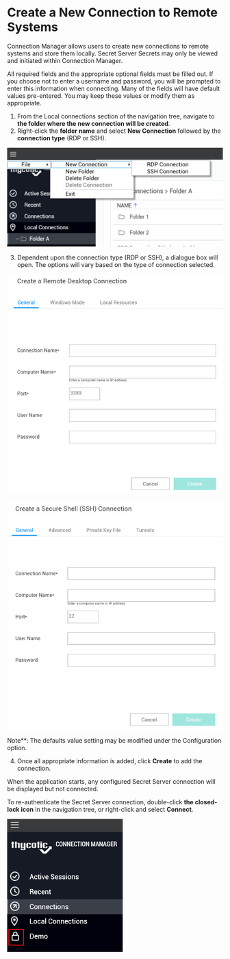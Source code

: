 # Create a New Connection to Remote Systems

Connection Manager allows users to create new connections to remote systems and store them locally. Secret Server Secrets may only be viewed and initiated within Connection Manager.

All required fields and the appropriate optional fields must be filled out. If you choose not to enter a username and password, you will be prompted to enter this information when connecting. Many of the fields will have default values pre-entered. You may keep these values or modify them as appropriate.

1. From the Local connections section of the navigation tree, navigate to **the folder where the new connection will be created**. 
2. Right-click the **folder name** and select **New Connection** followed by the **connection type** (RDP or SSH).

![create-new-loc-conn](images\create-new-loc-conn.png)

3. Dependent upon the connection type (RDP or SSH), a dialogue box will open. The options will vary based on the type of connection selected.   

![edit-rdp-conn](images\edit-rdp-conn.png)

![edit-ssh-conn](images\edit-ssh-conn.png)

Note**: The defaults value setting may be modified under the Configuration option.

4. Once all appropriate information is added, click **Create** to add the connection.

When the application starts, any configured Secret Server connection will be displayed but not connected. 

To re-authenticate the Secret Server connection, double-click **the closed-lock icon** in the navigation tree, or right-click and select **Connect**.

![locked-connection](images\locked-connection.png)
